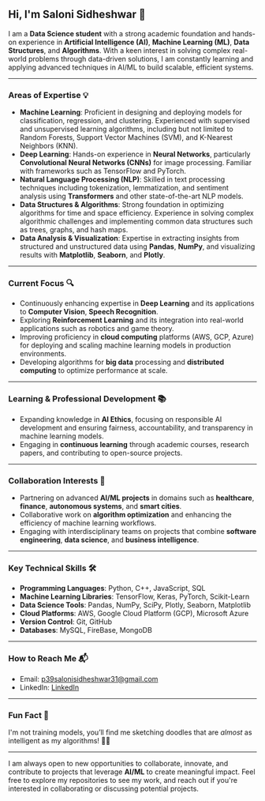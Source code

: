 ## Hi, I'm Saloni Sidheshwar 👋

I am a **Data Science student** with a strong academic foundation and hands-on experience in **Artificial Intelligence (AI)**, **Machine Learning (ML)**, **Data Structures**, and **Algorithms**. With a keen interest in solving complex real-world problems through data-driven solutions, I am constantly learning and applying advanced techniques in AI/ML to build scalable, efficient systems.

---

### Areas of Expertise 💡
- **Machine Learning**: Proficient in designing and deploying models for classification, regression, and clustering. Experienced with supervised and unsupervised learning algorithms, including but not limited to Random Forests, Support Vector Machines (SVM), and K-Nearest Neighbors (KNN).
- **Deep Learning**: Hands-on experience in **Neural Networks**, particularly **Convolutional Neural Networks (CNNs)** for image processing. Familiar with frameworks such as TensorFlow and PyTorch.
- **Natural Language Processing (NLP)**: Skilled in text processing techniques including tokenization, lemmatization, and sentiment analysis using **Transformers** and other state-of-the-art NLP models.
- **Data Structures & Algorithms**: Strong foundation in optimizing algorithms for time and space efficiency. Experience in solving complex algorithmic challenges and implementing common data structures such as trees, graphs, and hash maps.
- **Data Analysis & Visualization**: Expertise in extracting insights from structured and unstructured data using **Pandas**, **NumPy**, and visualizing results with **Matplotlib**, **Seaborn**, and **Plotly**.


---

### Current Focus 🔍
- Continuously enhancing expertise in **Deep Learning** and its applications to **Computer Vision**, **Speech Recognition**.
- Exploring **Reinforcement Learning** and its integration into real-world applications such as robotics and game theory.
- Improving proficiency in **cloud computing** platforms (AWS, GCP, Azure) for deploying and scaling machine learning models in production environments.
- Developing algorithms for **big data** processing and **distributed computing** to optimize performance at scale.

---

### Learning & Professional Development 📚
- Expanding knowledge in **AI Ethics**, focusing on responsible AI development and ensuring fairness, accountability, and transparency in machine learning models.
- Engaging in **continuous learning** through academic courses, research papers, and contributing to open-source projects.

---

### Collaboration Interests 🤝
- Partnering on advanced **AI/ML projects** in domains such as **healthcare**, **finance**, **autonomous systems**, and **smart cities**.
- Collaborative work on **algorithm optimization** and enhancing the efficiency of machine learning workflows.
- Engaging with interdisciplinary teams on projects that combine **software engineering**, **data science**, and **business intelligence**.

---

### Key Technical Skills 🛠️
- **Programming Languages**: Python, C++, JavaScript, SQL
- **Machine Learning Libraries**: TensorFlow, Keras, PyTorch, Scikit-Learn
- **Data Science Tools**: Pandas, NumPy, SciPy, Plotly, Seaborn, Matplotlib
- **Cloud Platforms**: AWS, Google Cloud Platform (GCP), Microsoft Azure
- **Version Control**: Git, GitHub
- **Databases**: MySQL, FireBase, MongoDB

---

### How to Reach Me 📬
- Email: p39salonisidheshwar31@gmail.com
- LinkedIn: [LinkedIn](https://www.linkedin.com/in/saloni-sidheshwar-067a8b259/)


---

### Fun Fact 🎨
I'm not training models, you’ll find me sketching doodles that are *almost* as intelligent as my algorithms! 🎨🤖

---

I am always open to new opportunities to collaborate, innovate, and contribute to projects that leverage **AI/ML** to create meaningful impact. Feel free to explore my repositories to see my work, and reach out if you're interested in collaborating or discussing potential projects.
